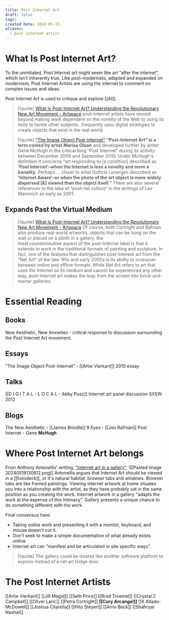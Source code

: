 ```yaml
---
title: Post Internet Art
draft: false
tags: 
created date: 2024-05-15
aliases:
  - post internet artist
---
```

# What Is Post Internet Art?

To the uninitiated, Post Internet art might seem like art "after the internet", which isn't inherently true. Like post-modernists, adapted and expanded on modernism, Post Internet Artists are using the internet to comment on complex issues and ideas.

Post Internet Art is used to critique and explore [[AI]]. 

> [!quote] [What Is Post-Internet Art? Understanding the Revolutionary New Art Movement - Artspace](https://www.artspace.com/magazine/interviews_features/trend_report/post_internet_art-52138)
> post-Internet artists have moved beyond making work dependent on the novelty of the Web to using its tools to tackle other subjects...frequently uses digital strategies to create objects that exist in the real world.

> [!quote] ["The Image Object Post-Internet"](https://jstchillin.org/artie/vierkant.html)
> **“Post-Internet Art” is a term coined by artist Marisa Olson** and developed further by writer Gene McHugh in the critical blog “Post Internet” during its activity between December 2009 and September 2010. Under McHugh's definition it concerns “art responding to [a condition] described as **'Post Internet'–when the Internet is less a novelty and more a banality**. Perhaps ... closer to what Guthrie Lonergan described as **'Internet Aware'–or when the photo of the art object is more widely dispersed [&] viewed than the object itself.”** There are also several references to the idea of “post-net culture” in the writings of Lev Manovich as early as 2001.
## Expands Past the Virtual Medium

> [!quote] [What Is Post-Internet Art? Understanding the Revolutionary New Art Movement - Artspace](https://www.artspace.com/magazine/interviews_features/trend_report/post_internet_art-52138)
> Of course, both Cortright and Rafman also produce real-world artworks, objects that can be hung on the wall or placed on a plinth in a gallery; the most counterintuitive aspect of the post-Internet label is that it extends to work in the traditional formats of painting and sculpture. In fact, one of the features that distinguishes post-Interent art from the "Net Art" of the late '90s and early 2000s is its ability to crossover between online and offline formats. While Net Art refers to art that uses the Internet as its medium and cannot be experienced any other way, post-Internet art makes the leap from the screen into brick-and-mortar galleries.
# Essential Reading
## Books
New Aesthetic, New Anxieties - critical response to discussion surrounding the Post Internet Art movement.
## Essays
"The Image Object Post-Internet" - [[Artie Vierkant]] 2010 essay 
## Talks
[[D I G I T A L - L O C A L  - Abby Pusz]]
Internet art panel discussion SXSW 2012
## Blogs
The New Aesthetic - [[James Brindle]]
9 Eyes - [[Jon Rafman]]
Post Internet - Gene **McHugh**

# Where Post Internet Art belongs
From Anthony Antonellis' writing, ["Internet art in a gallery"](https://www.anthonyantonellis.com/writing/internet-art-in-a-gallery). 
![[Pasted image 20240519130812.png]] 
Antonellis argues that Internet Art should be viewed in a [[holodeck]], or it's natural habitat, browser tabs and windows. Browser tabs are like framed paintings. Viewing internet artwork at home situates you into a relationship with the artist, as they have probably sat in the same position as you creating the work. Internet artwork in a gallery "adapts the work at the expense of this intimacy". Gallery presents a unique chance to do something different with the work.

Final consensus here:
- Taking online work and presenting it with a monitor, keyboard, and mouse doesn't cut it.
- Don't seek to make a simple documentation of what already exists online.
- Internet art can "manifest and be articulated in site specific ways".

> [!quote] 
> The gallery could be treated like another software platform to explore instead of a net art fridge door.
# The Post Internet Artists
[[Artie Vierkant]]
[[Jill Magid]]
[[Seth Price]]
[[Brad Troemel]]
[[Crystal Z Campbell]]
[[Oliver Laric]]
[[Petra Cortright]]
**[[Cory Arcangel]]**
[[K Allado-McDowell]]
[[Joshua Citarella]]
[[Hito Steyerl]]
[[Arno Beck]]
[[Shahryar Nashat]]